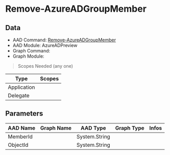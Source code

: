 # Remove-AzureADGroupMember

> 

## Data

+ AAD Command: [Remove-AzureADGroupMember](https://docs.microsoft.com/en-us/powershell/module/AzureADPreview/Remove-AzureADGroupMember)
+ AAD Module: AzureADPreview
+ Graph Command: [](https://docs.microsoft.com/en-us/powershell/module//)
+ Graph Module: 

> Scopes Needed (any one)

|Type|Scopes|
|---|---|
|Application||
|Delegate||

## Parameters

|AAD Name|Graph Name|AAD Type|Graph Type|Infos|
|---|---|---|---|---|
|MemberId||System.String|||
|ObjectId||System.String|||

